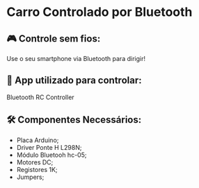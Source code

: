 <h1> Carro Controlado por Bluetooth </h1>

<h2>🎮 Controle sem fios:</h2> Use o seu smartphone via Bluetooth para dirigir!

<h2>📱 App utilizado para controlar:</h2> 
Bluetooth RC Controller

<h2>🛠️ Componentes Necessários:</h2> 
<ul>
  <li>Placa Arduino;</li>
  <li>Driver Ponte H L298N;</li>
  <li>Módulo Bluetooh hc-05;</li>
  <li>Motores DC;</li>
  <li>Registores 1K;</li>
  <li>Jumpers;</li>
</ul>
